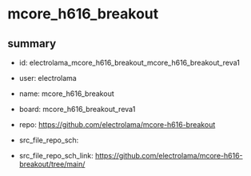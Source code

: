 # mcore_h616_breakout
 
## summary 
* id: electrolama_mcore_h616_breakout_mcore_h616_breakout_reva1
* user: electrolama
* name: mcore_h616_breakout
* board: mcore_h616_breakout_reva1
* repo: https://github.com/electrolama/mcore-h616-breakout



* src_file_repo_sch: 
* src_file_repo_sch_link: https://github.com/electrolama/mcore-h616-breakout/tree/main/




